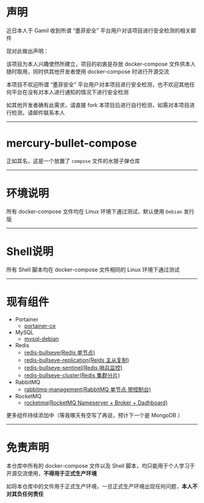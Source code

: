 # 声明

近日本人于 Gamil 收到所谓 “墨菲安全” 平台用户对该项目进行安全检测的相关邮件

现对此做出声明：

该项目为本人兴趣使然所建立，项目的初衷是存放 docker-compose 文件供本人随时取用，同时供其他开发者使用 docker-compose 时进行开源交流

本项目不欢迎所谓 “墨菲安全” 平台用户对本项目进行安全检测，也不欢迎其他任何平台在没有对本人进行通知的情况下进行安全检测

如其他开发者确有此需求，请直接 fork 本项目后进行自行检测，如需对本项目进行检测，请邮件联系本人

------

# mercury-bullet-compose

正如其名，这是一个放置了 `compose` 文件的水银子弹仓库

-------

# 环境说明

所有 docker-compose 文件均在 Linux 环境下通过测试，默认使用 `Debian` 发行版

------

# Shell说明

所有 Shell 脚本均在 docker-compose 文件相同的 Linux 环境下通过测试

------

# 现有组件

- Portainer
  - [portainer-ce](./portainer-ce/README.md)
- MySQL
  - [mysql-debian](./mysql-debian/README.md)
- Redis
  - [redis-bullseye(Redis 单节点)](./redis-bullseye/README.md)
  - [redis-bullseye-replication(Reids 主从复制)](./redis-bullseye-replication/README.md)
  - [redis-bullseye-sentinel(Redis 哨兵监控)](./redis-bullseye-sentinel/README.md)
  - [redis-bullseye-cluster(Redis 集群分片)](./redis-bullseye-cluster/README.md)
- RabbitMQ
  - [rabbitmq-management(RabbitMQ 单节点 带控制台)](./rabbitmq-management/README.md)
- RocketMQ
  - [rocketmq(RocketMQ Nameserver + Broker + Dadhboard)](./rocketmq/README.md)

更多组件持续添加中（等我哪天有空写了再说，预计下一个是 MongoDB ）

------

# 免责声明

本仓库中所有的 docker-compose 文件以及 Shell 脚本，均只能用于个人学习于开源交流使用，**不得用于正式生产环境**

如将本仓库中的文件用于正式生产环境，一旦正式生产环境出现任何问题，**本人不对其负任何责任**
